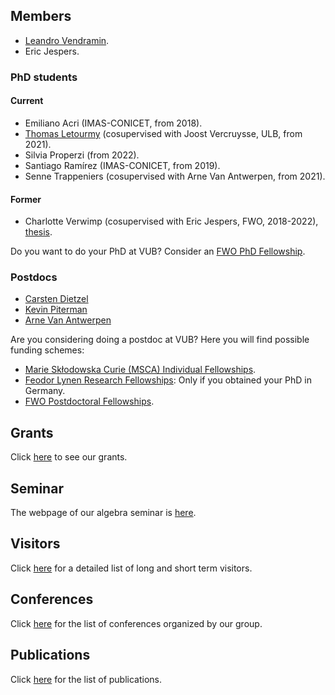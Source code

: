 ## Members

* [Leandro Vendramin](https://leandrovendramin.org/).
* Eric Jespers.

### PhD students

#### Current

* Emiliano Acri (IMAS-CONICET, from 2018).
* [Thomas Letourmy](https://sites.google.com/view/thomas-letourmy/home) (cosupervised with Joost Vercruysse, ULB, from 2021).
* Silvia Properzi (from 2022). 
* Santiago Ramírez (IMAS-CONICET, from 2019).
* Senne Trappeniers (cosupervised with Arne Van Antwerpen, from 2021).

#### Former

* Charlotte Verwimp (cosupervised with Eric Jespers, FWO, 2018-2022), [thesis](https://leandrovendramin.org/files/verwimp.pdf).

Do you want to do your PhD at VUB? Consider an [FWO PhD Fellowship](https://www.fwo.be/en/fellowships-funding/phd-fellowships/). 

### Postdocs

* [Carsten Dietzel](https://sites.google.com/view/carstendietzel/startseite?pli=1)
* [Kevin Piterman](http://mate.dm.uba.ar/~kpiterman/)
* [Arne Van Antwerpen](https://vanantwerpen.github.io/)

Are you considering doing a postdoc at VUB? Here you will find possible funding schemes: 

* [Marie Skłodowska Curie (MSCA) Individual Fellowships](https://marie-sklodowska-curie-actions.ec.europa.eu/actions/postdoctoral-fellowships).
* [Feodor Lynen Research Fellowships](https://www.humboldt-foundation.de/en/apply/sponsorship-programmes/feodor-lynen-research-fellowship): Only if you obtained your PhD in Germany.
* [FWO Postdoctoral Fellowships](https://www.fwo.be/en/fellowships-funding/postdoctoral-fellowships/).

## Grants 

Click [here](grants.md) to see our grants. 

## Seminar 

The webpage of our algebra seminar is [here](https://leandrovendramin.org/qa.html). 

## Visitors

Click [here](visitors) for a detailed list of long and short term visitors. 

## Conferences

Click [here](conferences.md) for the list of conferences organized by our group. 

## Publications

Click [here](publications.md) for the list of publications.

